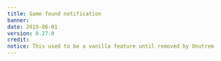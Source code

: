 ```yaml
---
title: Game found notification
banner: 
date: 2019-06-01
version: 0.27.0
credit: 
notice: This used to be a vanilla feature until removed by Onutrem
---
```

